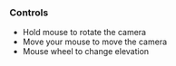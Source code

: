 ### Controls

- Hold mouse to rotate the camera
- Move your mouse to move the camera
- Mouse wheel to change elevation